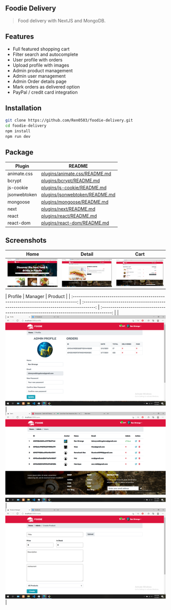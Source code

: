 ## Foodie Delivery 

> Food delivery with NextJS and MongoDB.

## Features

- Full featured shopping cart
- Filter search and autocomplete
- User profile with orders
- Upload profile with images
- Admin product management
- Admin user management
- Admin Order details page
- Mark orders as delivered option
- PayPal / credit card integration

## Installation

```sh
git clone https://github.com/Ren0503/foodie-delivery.git
cd foodie-delivery
npm install
npm run dev
```
## Package

| Plugin | README |
| ------ | ------ |
| animate.css | [plugins/animate.css/README.md](https://github.com/animate-css/animate.css/blob/main/README.md) |
| bcrypt | [plugins/bcrypt/README.md](https://github.com/dcodeIO/bcrypt.js/blob/master/README.md) |
| js-cookie | [plugins/js-cookie/README.md](https://github.com/js-cookie/js-cookie/blob/master/README.md) |
| jsonwebtoken | [plugins/jsonwebtoken/README.md](https://github.com/auth0/node-jsonwebtoken/blob/master/README.md) |
| mongoose | [plugins/mongoose/README.md](https://github.com/Automattic/mongoose/blob/master/README.md) |
| next | [plugins/next/README.md](https://github.com/emotion-js/next/blob/master/README.md)|
| react | [plugins/react/README.md](https://github.com/facebook/react/blob/master/README.md) |
| react-dom | [plugins/react-dom/README.md](https://github.com/facebook/react/blob/master/packages/react-dom/README.md) |

## Screenshots
|                                        Home                                        |                                        Detail                                        |                                        Cart                                        |
| :--------------------------------------------------------------------------------: | :------------------------------------------------------------------------------------: | :-----------------------------------------------------------------------------------: |
| ![](https://github.com/Ren0503/foodie-delivery/blob/main/assets/demo/156907361_290900479049356_8743968804329020303_n.png) | ![](https://github.com/Ren0503/foodie-delivery/blob/main/assets/demo/158257098_492201165126466_3003255984271229247_n.png) | ![](https://github.com/Ren0503/foodie-delivery/blob/main/assets/demo/155841200_4409536999076065_6002408063302781340_n.png) |

|                                        Profile                                        |                                        Manager                                        |                                        Product                                     |
| 
:--------------------------------------------------------------------------------: | :------------------------------------------------------------------------------------: | :-----------------------------------------------------------------------------------: |
| ![](https://github.com/Ren0503/foodie-delivery/blob/main/assets/demo/158120195_1163433210775860_2523027022869281743_n.png) | ![](https://github.com/Ren0503/foodie-delivery/blob/main/assets/demo/156442896_1732948906879839_3960325433141820867_n.png) | ![](https://github.com/Ren0503/foodie-delivery/blob/main/assets/demo/156434492_271906124495745_8664491753734605833_n.png) |
